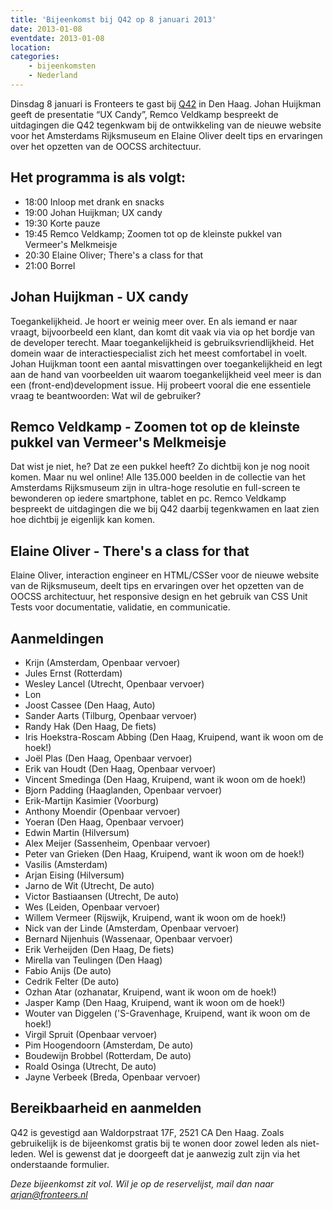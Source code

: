 ```yaml
---
title: 'Bijeenkomst bij Q42 op 8 januari 2013'
date: 2013-01-08
eventdate: 2013-01-08
location:
categories:
    - bijeenkomsten
    - Nederland
---
```


Dinsdag 8 januari is Fronteers te gast bij [Q42](http://www.q42.nl) in Den Haag. Johan Huijkman geeft de presentatie “UX Candy”, Remco Veldkamp bespreekt de uitdagingen die Q42 tegenkwam bij de ontwikkeling van de nieuwe website voor het Amsterdams Rijksmuseum en Elaine Oliver deelt tips en ervaringen over het opzetten van de OOCSS architectuur.

## Het programma is als volgt:

-   18:00 Inloop met drank en snacks
-   19:00 Johan Huijkman; UX candy
-   19:30 Korte pauze
-   19:45 Remco Veldkamp; Zoomen tot op de kleinste pukkel van Vermeer's Melkmeisje
-   20:30 Elaine Oliver; There's a class for that
-   21:00 Borrel

## Johan Huijkman - UX candy

Toegankelijkheid. Je hoort er weinig meer over. En als iemand er naar vraagt, bijvoorbeeld een klant, dan komt dit vaak via via op het bordje van de developer terecht. Maar toegankelijkheid is gebruiksvriendlijkheid. Het domein waar de interactiespecialist zich het meest comfortabel in voelt. Johan Huijkman toont een aantal misvattingen over toegankelijkheid en legt aan de hand van voorbeelden uit waarom toegankelijkheid veel meer is dan een (front-end)development issue. Hij probeert vooral die ene essentiele vraag te beantwoorden: Wat wil de gebruiker?

## Remco Veldkamp - Zoomen tot op de kleinste pukkel van Vermeer's Melkmeisje

Dat wist je niet, he? Dat ze een pukkel heeft? Zo dichtbij kon je nog nooit komen. Maar nu wel online! Alle 135.000 beelden in de collectie van het Amsterdams Rijksmuseum zijn in ultra-hoge resolutie en full-screen te bewonderen op iedere smartphone, tablet en pc. Remco Veldkamp bespreekt de uitdagingen die we bij Q42 daarbij tegenkwamen en laat zien hoe dichtbij je eigenlijk kan komen.

## Elaine Oliver - There's a class for that

Elaine Oliver, interaction engineer en HTML/CSSer voor de nieuwe website van de Rijksmuseum, deelt tips en ervaringen over het opzetten van de OOCSS architectuur, het responsive design en het gebruik van CSS Unit Tests voor documentatie, validatie, en communicatie.

## Aanmeldingen

-   Krijn (Amsterdam, Openbaar vervoer)
-   Jules Ernst (Rotterdam)
-   Wesley Lancel (Utrecht, Openbaar vervoer)
-   Lon
-   Joost Cassee (Den Haag, Auto)
-   Sander Aarts (Tilburg, Openbaar vervoer)
-   Randy Hak (Den Haag, De fiets)
-   Iris Hoekstra-Roscam Abbing (Den Haag, Kruipend, want ik woon om de hoek!)
-   Joël Plas (Den Haag, Openbaar vervoer)
-   Erik van Houdt (Den Haag, Openbaar vervoer)
-   Vincent Smedinga (Den Haag, Kruipend, want ik woon om de hoek!)
-   Bjorn Padding (Haaglanden, Openbaar vervoer)
-   Erik-Martijn Kasimier (Voorburg)
-   Anthony Moendir (Openbaar vervoer)
-   Yoeran (Den Haag, Openbaar vervoer)
-   Edwin Martin (Hilversum)
-   Alex Meijer (Sassenheim, Openbaar vervoer)
-   Peter van Grieken (Den Haag, Kruipend, want ik woon om de hoek!)
-   Vasilis (Amsterdam)
-   Arjan Eising (Hilversum)
-   Jarno de Wit (Utrecht, De auto)
-   Victor Bastiaansen (Utrecht, De auto)
-   Wes (Leiden, Openbaar vervoer)
-   Willem Vermeer (Rijswijk, Kruipend, want ik woon om de hoek!)
-   Nick van der Linde (Amsterdam, Openbaar vervoer)
-   Bernard Nijenhuis (Wassenaar, Openbaar vervoer)
-   Erik Verheijden (Den Haag, De fiets)
-   Mirella van Teulingen (Den Haag)
-   Fabio Anijs (De auto)
-   Cedrik Felter (De auto)
-   Ozhan Atar (ozhanatar, Kruipend, want ik woon om de hoek!)
-   Jasper Kamp (Den Haag, Kruipend, want ik woon om de hoek!)
-   Wouter van Diggelen ('S-Gravenhage, Kruipend, want ik woon om de hoek!)
-   Virgil Spruit (Openbaar vervoer)
-   Pim Hoogendoorn (Amsterdam, De auto)
-   Boudewijn Brobbel (Rotterdam, De auto)
-   Roald Osinga (Utrecht, De auto)
-   Jayne Verbeek (Breda, Openbaar vervoer)

## Bereikbaarheid en aanmelden

Q42 is gevestigd aan Waldorpstraat 17F, 2521 CA Den Haag. Zoals gebruikelijk is de bijeenkomst gratis bij te wonen door zowel leden als niet-leden. Wel is gewenst dat je doorgeeft dat je aanwezig zult zijn via het onderstaande formulier.

_Deze bijeenkomst zit vol. Wil je op de reservelijst, mail dan naar <arjan@fronteers.nl>_
